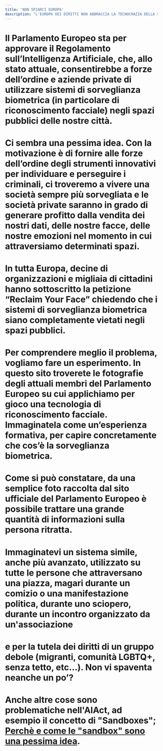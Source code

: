 ```yaml
---
title: 'NON SPIARCI EUROPA'
description: "L'EUROPA DEI DIRITTI NON ABBRACCIA LA TECNOCRAZIA DELLA SORVEGLIANZA"
---
```


# Il Parlamento Europeo sta per approvare il Regolamento sull’Intelligenza Artificiale, che, allo stato attuale, consentirebbe a forze dell’ordine e aziende private di utilizzare sistemi di sorveglianza biometrica (in particolare di riconoscimento facciale) negli spazi pubblici delle nostre città.
    
<div id="facelist-0" class="container img__limit"></div>

# Ci sembra una pessima idea. Con la motivazione è di fornire alle forze dell’ordine degli strumenti innovativi per individuare e perseguire i criminali, ci troveremo a vivere una società sempre più sorvegliata e le società private saranno in grado di generare profitto dalla vendita dei nostri dati, delle nostre facce, delle nostre emozioni nel momento in cui attraversiamo determinati spazi.

<div id="facelist-1" class="container img__limit"></div>

# In tutta Europa, decine di organizzazioni e migliaia di cittadini hanno sottoscritto la petizione “Reclaim Your Face” chiedendo che i sistemi di sorveglianza biometrica siano completamente  vietati negli spazi pubblici.

<div id="facelist-2" class="container img__limit"></div>
    
# Per comprendere meglio il problema, vogliamo fare un esperimento. In questo sito troverete le fotografie degli attuali membri del Parlamento Europeo su cui applichiamo per gioco una tecnologia di riconoscimento facciale. Immaginatela come un’esperienza formativa, per capire concretamente che cos’è la sorveglianza biometrica.

<div id="facelist-3" class="container img__limit"></div>
    
# Come si può constatare, da una semplice foto raccolta dal sito ufficiale del Parlamento Europeo è possibile trattare una grande quantità di informazioni sulla persona ritratta.

<div id="facelist-4" class="container img__limit"></div>
   
# Immaginatevi un sistema simile, anche più avanzato, utilizzato su tutte le persone che attraversano una piazza, magari durante un comizio o una manifestazione politica, durante uno sciopero, durante un incontro organizzato da un'associazione 

<div id="facelist-5" class="container img__limit"></div>
    
# e per la tutela dei diritti di un gruppo debole (migranti, comunità LGBTQ+, senza tetto, etc…). Non vi spaventa neanche un po’?

<div id="facelist-6" class="container img__limit"></div>

<div id="facelist-7" class="container img__limit"></div>

# Anche altre cose sono problematiche nell'AIAct, ad esempio il concetto di "Sandboxes"; [Perchè e come le "sandbox" sono una pessima idea](/on-sandboxes).
